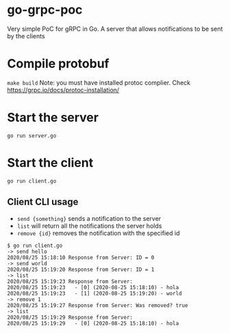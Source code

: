# go-grpc-poc
Very simple PoC for gRPC in Go.
A server that allows notifications to be sent by the clients

# Compile protobuf
`make build`
Note: you must have installed protoc complier. Check https://grpc.io/docs/protoc-installation/

# Start the server
`go run server.go`

# Start the client
`go run client.go`

## Client CLI usage
- `send {something}` sends a notification to the server
- `list` will return all the notifications the server holds
- `remove {id}` removes the notification with the specified id

```
$ go run client.go 
-> send hello
2020/08/25 15:18:10 Response from Server: ID = 0
-> send world      
2020/08/25 15:19:20 Response from Server: ID = 1
-> list
2020/08/25 15:19:23 Response from Server: 
2020/08/25 15:19:23   - [0] (2020-08-25 15:18:10) - hola
2020/08/25 15:19:23   - [1] (2020-08-25 15:19:20) - world
-> remove 1
2020/08/25 15:19:27 Response from Server: Was removed? true
-> list
2020/08/25 15:19:29 Response from Server: 
2020/08/25 15:19:29   - [0] (2020-08-25 15:18:10) - hola
```